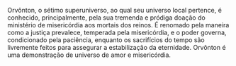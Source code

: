 ﻿Orvônton, o sétimo superuniverso, ao qual seu universo local pertence, é conhecido, principalmente, pela sua tremenda e pródiga doação do ministério de misericórdia aos mortais dos reinos. É renomado pela maneira como a justiça prevalece, temperada pela misericórdia, e o poder governa, condicionado pela paciência, enquanto os sacrifícios do tempo são livremente feitos para assegurar a estabilização da eternidade. Orvônton é uma demonstração de universo de amor e misericórdia.